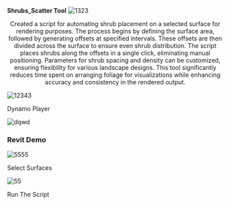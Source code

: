 **Shrubs_Scatter Tool**
![1323](https://github.com/user-attachments/assets/ef316089-6751-44cb-9eda-63d60079a062)
<p align="center">
Created a script for automating shrub placement on a selected surface for rendering purposes. The process begins by defining the surface area, followed by generating offsets at specified intervals. These offsets are then divided across the surface to ensure even shrub distribution. The script places shrubs along the offsets in a single click, eliminating manual positioning. Parameters for shrub spacing and density can be customized, ensuring flexibility for various landscape 
designs. This tool significantly reduces time spent on arranging foliage for visualizations while enhancing accuracy and consistency in the rendered output.
</p>


![12343](https://github.com/user-attachments/assets/df341b5c-f986-4c38-8f23-8e47d1747470)
 
Dynamo Player 


![dqwd](https://github.com/user-attachments/assets/e8f6ea73-cf8d-41cf-bfd5-ab4a84cf20fd)


### Revit Demo


![5555](https://github.com/user-attachments/assets/f75150d2-3838-4897-a815-7c39baa73ce8)


Select Surfaces


![55](https://github.com/user-attachments/assets/85114cac-6260-4b7e-b569-ffd83996271d)


Run The Script


